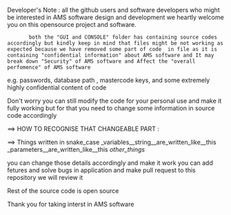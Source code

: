 Developer's  Note :
           all the github users and software developers who might be interested in AMS software design and development we heartly welcome you on this opensource
project and software.

           both the "GUI and CONSOLE" folder has containing source codes accordingly but kindly keep in mind that files might be not working as expected because we have removed some part of code  in file as it is containing "confidential information" about AMS software and It may break down "Security" of AMS software and Affect the "overall perfomence" of AMS software

e.g. passwords, database path , mastercode keys, and some extremely highly confidential content of code
 
Don't worry you can still modify the code for your personal use and make it fully working
but for that you need to change some information in  source code accordingly

==> HOW TO RECOGNISE THAT CHANGEABLE PART :  

==> Things written in snake_case
_variables__string__are_written_like__this 
_parameters__are_written_like__this 
_other_things_

you can change those details accordingly and make it work
you can add fetures and solve bugs in application
and make pull request to this repository we will review it

Rest of the source code is open source

Thank you for taking interst in AMS software